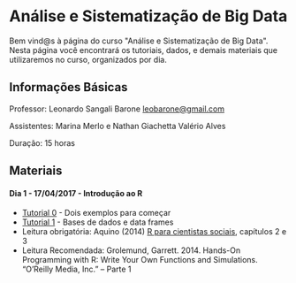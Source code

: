 # Análise e Sistematização de Big Data

Bem vind@s à página do curso "Análise e Sistematização de Big Data". Nesta página você encontrará os tutoriais, dados, e demais materiais que utilizaremos no curso, organizados por dia.

## Informações Básicas

Professor: Leonardo Sangali Barone [leobarone@gmail.com](leobarone@gmail.com)

Assistentes: Marina Merlo e Nathan Giachetta Valério Alves

Duração: 15 horas

## Materiais

#### Dia 1 - 17/04/2017 - Introdução ao R

- [Tutorial 0](https://github.com/leobarone/mq_bsb_17/blob/master/tutoriais/tutorial0.md) - Dois exemplos para começar
- [Tutorial 1](https://github.com/leobarone/mq_bsb_17/blob/master/tutoriais/tutorial1.md) - Bases de dados e data frames
- Leitura obrigatória: Aquino (2014) [R para cientistas sociais](http://www.uesc.br/editora/livrosdigitais_20140513/r_cientistas.pdf), capítulos 2 e 3
- Leitura Recomendada: Grolemund, Garrett. 2014. Hands-On Programming with R: Write Your Own Functions and Simulations. “O’Reilly Media, Inc.” – Parte 1